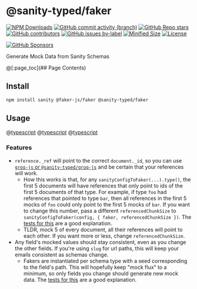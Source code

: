 # @sanity-typed/faker

[![NPM Downloads](https://img.shields.io/npm/dw/@sanity-typed/faker?style=flat&logo=npm)](https://www.npmjs.com/package/@sanity-typed/faker)
[![GitHub commit activity (branch)](https://img.shields.io/github/commit-activity/m/saiichihashimoto/sanity-typed?style=flat&logo=github)](https://github.com/saiichihashimoto/sanity-typed/pulls?q=is%3Apr+is%3Aclosed)
[![GitHub Repo stars](https://img.shields.io/github/stars/saiichihashimoto/sanity-typed?style=flat&logo=github)](https://github.com/saiichihashimoto/sanity-typed/stargazers)
[![GitHub contributors](https://img.shields.io/github/contributors/saiichihashimoto/sanity-typed?style=flat&logo=github)](https://github.com/saiichihashimoto/sanity-typed/graphs/contributors)
[![GitHub issues by-label](https://img.shields.io/github/issues/saiichihashimoto/sanity-typed/help%20wanted?style=flat&logo=github&color=007286)](https://github.com/saiichihashimoto/sanity-typed/labels/help%20wanted)
[![Minified Size](https://img.shields.io/bundlephobia/min/@sanity-typed/faker?style=flat)](https://www.npmjs.com/package/@sanity-typed/faker?activeTab=code)
[![License](https://img.shields.io/github/license/saiichihashimoto/sanity-typed?style=flat)](LICENSE)

[![GitHub Sponsors](https://img.shields.io/github/sponsors/saiichihashimoto?style=flat)](https://github.com/sponsors/saiichihashimoto)

Generate Mock Data from Sanity Schemas

@[:page_toc](## Page Contents)

## Install

```bash
npm install sanity @faker-js/faker @sanity-typed/faker
```

## Usage

@[typescript](../types/docs/schemas/product.ts)
@[typescript](../types/docs/sanity.config.ts)
@[typescript](./docs/mocks.ts)

### Features

- `reference._ref` will point to the correct `document._id`, so you can use [`groq-js` or `@sanity-typed/groq-js`](../groq-js) and be certain that your references will work.
  - How this works is that, for any `sanityConfigToFaker(...).type()`, the first 5 documents will have references that only point to ids of the first 5 documents of that type. For example, if type `foo` had references that pointed to type `bar`, then all references in the first 5 mocks of `foo` could only point to the first 5 mocks of `bar`. If you want to change this number, pass a different `referencedChunkSize` to `sanityConfigToFaker(config, { faker, referencedChunkSize })`. The [tests for this](./src/document-id-memo.test.ts) are a good explanation.
  - TLDR, mock 5 of every document, all their references will point to each other. If you want more or less, change `referencedChunkSize`.
- Any field's mocked values should stay consistent, even as you change the other fields. If you're using `slug` for url paths, this will keep your emails consistent as schemas change.
  - Fakers are instantiated per schema type with a seed corresponding to the field's path. This will hopefully keep "mock flux" to a minimum, so only fields you change should generate new mock data. The [tests for this](./src/consistency.test.ts) are a good explanation.

